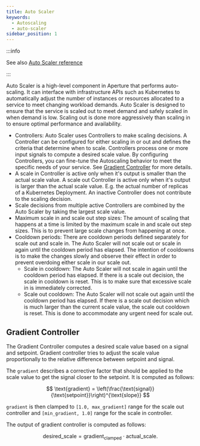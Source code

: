 ```yaml
---
title: Auto Scaler
keywords:
  - Autoscaling
  - auto-scaler
sidebar_position: 1
---
```


:::info

See also [Auto Scaler reference](/reference/policies/spec.md#auto-scaler)

:::

Auto Scaler is a high-level component in Aperture that performs auto-scaling. It
can interface with infrastructure APIs such as Kubernetes to automatically
adjust the number of instances or resources allocated to a service to meet
changing workload demands. Auto Scaler is designed to ensure that the service is
scaled out to meet demand and safely scaled in when demand is low. Scaling out
is done more aggressively than scaling in to ensure optimal performance and
availability.

- Controllers: Auto Scaler uses Controllers to make scaling decisions. A
  Controller can be configured for either scaling in or out and defines the
  criteria that determine when to scale. Controllers process one or more input
  signals to compute a desired scale value. By configuring Controllers, you can
  fine-tune the Autoscaling behavior to meet the specific needs of your service.
  See [Gradient Controller](#gradient-controller) for more details.
- A scale in Controller is active only when it's output is smaller than the
  actual scale value. A scale out Controller is active only when it's output is
  larger than the actual scale value. E.g. the actual number of replicas of a
  Kubernetes Deployment. An inactive Controller does not contribute to the
  scaling decision.
- Scale decisions from multiple active Controllers are combined by the Auto
  Scaler by taking the largest scale value.
- Maximum scale in and scale out step sizes: The amount of scaling that happens
  at a time is limited by the maximum scale in and scale out step sizes. This is
  to prevent large scale changes from happening at once.
- Cooldown periods: There are cooldown periods defined separately for scale out
  and scale in. The Auto Scaler will not scale out or scale in again until the
  cooldown period has elapsed. The intention of cooldowns is to make the changes
  slowly and observe their effect in order to prevent overdoing either scale in
  our scale out.
  - Scale in cooldown: The Auto Scaler will not scale in again until the
    cooldown period has elapsed. If there is a scale out decision, the scale in
    cooldown is reset. This is to make sure that excessive scale in is
    immediately corrected.
  - Scale out cooldown: The Auto Scaler will not scale out again until the
    cooldown period has elapsed. If there is a scale out decision which is much
    larger than the current scale value, the scale out cooldown is reset. This
    is done to accommodate any urgent need for scale out.

## Gradient Controller

The Gradient Controller computes a desired scale value based on a signal and
setpoint. Gradient controller tries to adjust the scale value proportionally to
the relative difference between setpoint and signal.

The `gradient` describes a corrective factor that should be applied to the scale
value to get the signal closer to the setpoint. It is computed as follows:

$$
\text{gradient} = \left(\frac{\text{signal}}{\text{setpoint}}\right)^{\text{slope}}
$$

`gradient` is then clamped to `[1.0, max_gradient]` range for the scale out
controller and `[min_gradient, 1.0]` range for the scale in controller.

The output of gradient controller is computed as follows:

$$
\text{desired\_scale} = \text{gradient}_{\text{clamped}} \cdot \text{actual\_scale}.
$$
